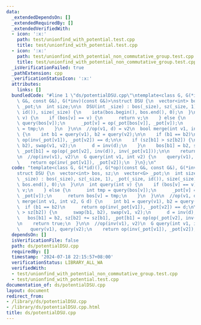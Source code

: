 ```yaml
---
data:
  _extendedDependsOn: []
  _extendedRequiredBy: []
  _extendedVerifiedWith:
  - icon: ':x:'
    path: test/unionfind_with_potential.test.cpp
    title: test/unionfind_with_potential.test.cpp
  - icon: ':x:'
    path: test/unionfind_with_potential_non_commutative_group.test.cpp
    title: test/unionfind_with_potential_non_commutative_group.test.cpp
  _isVerificationFailed: true
  _pathExtension: cpp
  _verificationStatusIcon: ':x:'
  attributes:
    links: []
  bundledCode: "#line 1 \"ds/potentialDSU.cpp\"\ntemplate<class G, G(*id)(), G(*op)(const\
    \ G&, const G&), G(*inv)(const G&)>\nstruct DSU {\n  vector<int> bos, sz;\n  vector<G>\
    \ _pot;\n  int size;\n\n  DSU(int _size) : bos(_size), sz(_size, 1), _pot(_size,\
    \ id()), size(_size) {\n    iota(bos.begin(), bos.end(), 0);\n  }\n\n  int query(int\
    \ v) {\n    if (bos[v] == v) {\n      return v;\n    } else {\n      int tmp =\
    \ query(bos[v]);\n      _pot[v] = op(_pot[bos[v]], _pot[v]);\n      return bos[v]\
    \ = tmp;\n    }\n  }\n\n  //op(v1, d) = v2\n  bool merge(int v1, int v2, G d)\
    \ {\n    int b1 = query(v1), b2 = query(v2);\n\n    if (b1 == b2)\n      return\
    \ op(inv(_pot[v1]), _pot[v2]) == d;\n\n    if (sz[b1] > sz[b2]) {\n      swap(b1,\
    \ b2), swap(v1, v2);\n      d = inv(d);\n    }\n    bos[b1] = b2, sz[b2] += sz[b1],\
    \ _pot[b1] = op(op(_pot[v2], inv(d)), inv(_pot[v1]));\n\n    return true;\n  }\n\
    \n  //op(inv(v1), v2)\n  G query(int v1, int v2) {\n    query(v1), query(v2);\n\
    \    return op(inv(_pot[v1]), _pot[v2]);\n  }\n};\n"
  code: "template<class G, G(*id)(), G(*op)(const G&, const G&), G(*inv)(const G&)>\n\
    struct DSU {\n  vector<int> bos, sz;\n  vector<G> _pot;\n  int size;\n\n  DSU(int\
    \ _size) : bos(_size), sz(_size, 1), _pot(_size, id()), size(_size) {\n    iota(bos.begin(),\
    \ bos.end(), 0);\n  }\n\n  int query(int v) {\n    if (bos[v] == v) {\n      return\
    \ v;\n    } else {\n      int tmp = query(bos[v]);\n      _pot[v] = op(_pot[bos[v]],\
    \ _pot[v]);\n      return bos[v] = tmp;\n    }\n  }\n\n  //op(v1, d) = v2\n  bool\
    \ merge(int v1, int v2, G d) {\n    int b1 = query(v1), b2 = query(v2);\n\n  \
    \  if (b1 == b2)\n      return op(inv(_pot[v1]), _pot[v2]) == d;\n\n    if (sz[b1]\
    \ > sz[b2]) {\n      swap(b1, b2), swap(v1, v2);\n      d = inv(d);\n    }\n \
    \   bos[b1] = b2, sz[b2] += sz[b1], _pot[b1] = op(op(_pot[v2], inv(d)), inv(_pot[v1]));\n\
    \n    return true;\n  }\n\n  //op(inv(v1), v2)\n  G query(int v1, int v2) {\n\
    \    query(v1), query(v2);\n    return op(inv(_pot[v1]), _pot[v2]);\n  }\n};\n"
  dependsOn: []
  isVerificationFile: false
  path: ds/potentialDSU.cpp
  requiredBy: []
  timestamp: '2024-07-18 22:15:57+08:00'
  verificationStatus: LIBRARY_ALL_WA
  verifiedWith:
  - test/unionfind_with_potential_non_commutative_group.test.cpp
  - test/unionfind_with_potential.test.cpp
documentation_of: ds/potentialDSU.cpp
layout: document
redirect_from:
- /library/ds/potentialDSU.cpp
- /library/ds/potentialDSU.cpp.html
title: ds/potentialDSU.cpp
---
```


